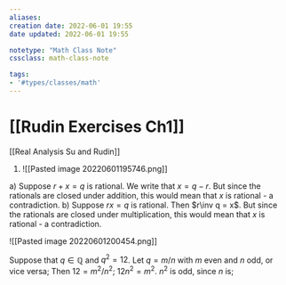 ```yaml
---
aliases:
creation date: 2022-06-01 19:55
date updated: 2022-06-01 19:55

notetype: "Math Class Note"
cssclass: math-class-note

tags: 
- '#types/classes/math'
---
```


# [[Rudin Exercises Ch1]]
[[Real Analysis Su and Rudin]]

1) ![[Pasted image 20220601195746.png]]

a) Suppose $r + x = q$ is rational. We write that $x = q - r$. But since the rationals are closed under addition, this would mean that $x$ is rational - a contradiction. 
b) Suppose $rx = q$ is rational. Then $r\inv q = x$.   But since the rationals are closed under multiplication, this would mean that $x$ is rational - a contradiction. 


![[Pasted image 20220601200454.png]]

Suppose that $q \in \mathbb{Q}$ and $q^2 = 12$. Let $q = m/n$ with $m$ even and $n$ odd, or vice versa; Then $12 = m^2/n^2$; $12 n^2 = m^2$. $n^2$ is odd, since $n$ is; 